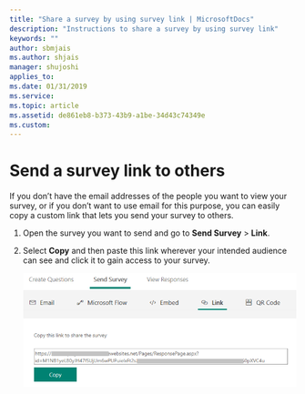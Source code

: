 ```yaml
---
title: "Share a survey by using survey link | MicrosoftDocs"
description: "Instructions to share a survey by using survey link"
keywords: ""
author: sbmjais
ms.author: shjais
manager: shujoshi
applies_to: 
ms.date: 01/31/2019
ms.service: 
ms.topic: article
ms.assetid: de861eb8-b373-43b9-a1be-34d43c74349e
ms.custom: 
---
```

# Send a survey link to others

If you don’t have the email addresses of the people you want to view your survey, or if you don’t want to use email for this purpose, you can easily copy a custom link that lets you send your survey to others.

1.  Open the survey you want to send and go to **Send Survey** &gt; **Link**.

2.  Select **Copy** and then paste this link wherever your intended audience can see and click it to gain access to your survey.

    ![get the survey link for sharing](media/survey-link.png "Get the survey link for sharing")  

